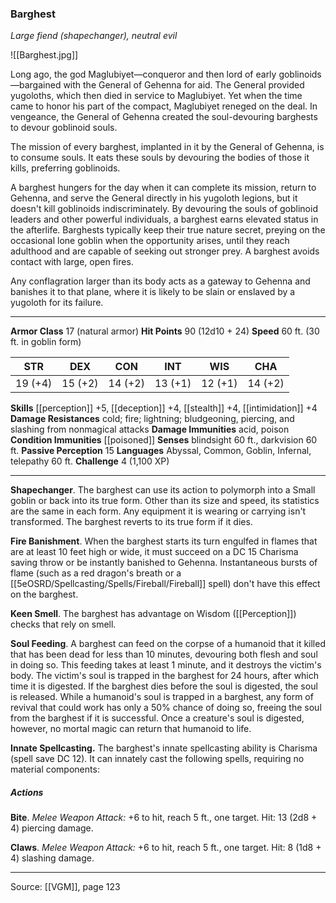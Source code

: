 ### Barghest
_Large fiend (shapechanger), neutral evil_

![[Barghest.jpg]]

Long ago, the god Maglubiyet—conqueror and then lord of early goblinoids—bargained with the General of Gehenna for aid. The General provided yugoloths, which then died in service to Maglubiyet. Yet when the time came to honor his part of the compact, Maglubiyet reneged on the deal. In vengeance, the General of Gehenna created the soul-devouring barghests to devour goblinoid souls.

The mission of every barghest, implanted in it by the General of Gehenna, is to consume souls. It eats these souls by devouring the bodies of those it kills, preferring goblinoids.

A barghest hungers for the day when it can complete its mission, return to Gehenna, and serve the General directly in his yugoloth legions, but it doesn't kill goblinoids indiscriminately. By devouring the souls of goblinoid leaders and other powerful individuals, a barghest earns elevated status in the afterlife. Barghests typically keep their true nature secret, preying on the occasional lone goblin when the opportunity arises, until they reach adulthood and are capable of seeking out stronger prey. A barghest avoids contact with large, open fires.

Any conflagration larger than its body acts as a gateway to Gehenna and banishes it to that plane, where it is likely to be slain or enslaved by a yugoloth for its failure.



---

**Armor Class** 17 (natural armor)
**Hit Points** 90 (12d10 + 24)
**Speed** 60 ft. (30 ft. in goblin form)

| STR     | DEX     | CON     | INT     | WIS     | CHA     |
|---------|---------|---------|---------|---------|---------|
| 19 (+4) | 15 (+2) | 14 (+2) | 13 (+1) | 12 (+1) | 14 (+2) |

**Skills** [[perception]] +5, [[deception]] +4, [[stealth]] +4, [[intimidation]] +4
**Damage Resistances** cold; fire; lightning; bludgeoning, piercing, and slashing from nonmagical attacks
**Damage Immunities** acid, poison
**Condition Immunities** [[poisoned]]
**Senses** blindsight 60 ft., darkvision 60 ft.
**Passive Perception** 15
**Languages** Abyssal, Common, Goblin, Infernal, telepathy 60 ft.
**Challenge** 4 (1,100 XP)

---

**Shapechanger**. The barghest can use its action to polymorph into a Small goblin or back into its true form. Other than its size and speed, its statistics are the same in each form. Any equipment it is wearing or carrying isn't transformed. The barghest reverts to its true form if it dies.

**Fire Banishment**. When the barghest starts its turn engulfed in flames that are at least 10 feet high or wide, it must succeed on a DC 15 Charisma saving throw or be instantly banished to Gehenna. Instantaneous bursts of flame (such as a red dragon's breath or a [[5eOSRD/Spellcasting/Spells/Fireball/Fireball]] spell) don't have this effect on the barghest.

**Keen Smell**. The barghest has advantage on Wisdom ([[Perception]]) checks that rely on smell.

**Soul Feeding**. A barghest can feed on the corpse of a humanoid that it killed that has been dead for less than 10 minutes, devouring both flesh and soul in doing so. This feeding takes at least 1 minute, and it destroys the victim's body. The victim's soul is trapped in the barghest for 24 hours, after which time it is digested. If the barghest dies before the soul is digested, the soul is released. While a humanoid's soul is trapped in a barghest, any form of revival that could work has only a 50% chance of doing so, freeing the soul from the barghest if it is successful. Once a creature's soul is digested, however, no mortal magic can return that humanoid to life.

**Innate Spellcasting.** The barghest's innate spellcasting ability is Charisma (spell save DC 12). It can innately cast the following spells, requiring no material components:

##### Actions
**Bite**. _Melee Weapon Attack:_ +6 to hit, reach 5 ft., one target. Hit: 13 (2d8 + 4) piercing damage.

**Claws**. _Melee Weapon Attack:_ +6 to hit, reach 5 ft., one target. Hit: 8 (1d8 + 4) slashing damage.


---

Source: [[VGM]], page 123